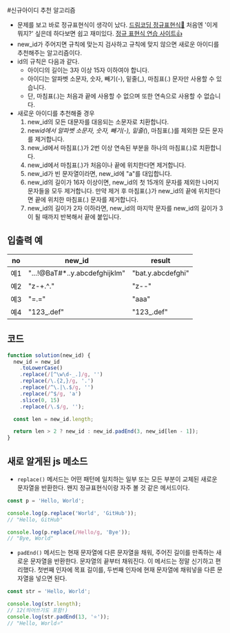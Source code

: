 #신규아이디 추천 알고리즘

- 문제를 보고 바로 정규표현식이 생각이 났다. [드림코딩 정규표현식👏](https://youtu.be/t3M6toIflyQ) 처음엔 '이게 뭐지?' 싶은데 하다보면 쉽고 재미있다. [정규 표현식 연습 사이트👍](https://regexr.com/5ml92)
- new_id가 주어지면 규칙에 맞는지 검사하고 규칙에 맞지 않으면 새로운 아이디를 추천해주는 알고리즘이다.
- id의 규칙은 다음과 같다.
  - 아이디의 길이는 3자 이상 15자 이하여야 합니다.
  - 아이디는 알파벳 소문자, 숫자, 빼기(-), 밑줄(\_), 마침표(.) 문자만 사용할 수 있습니다.
  - 단, 마침표(.)는 처음과 끝에 사용할 수 없으며 또한 연속으로 사용할 수 없습니다.
- 새로운 아이디를 추천해줄 경우
  1. new_id의 모든 대문자를 대응되는 소문자로 치환합니다.
  2. new*id에서 알파벳 소문자, 숫자, 빼기(-), 밑줄(*), 마침표(.)를 제외한 모든 문자를 제거합니다.
  3. new_id에서 마침표(.)가 2번 이상 연속된 부분을 하나의 마침표(.)로 치환합니다.
  4. new_id에서 마침표(.)가 처음이나 끝에 위치한다면 제거합니다.
  5. new_id가 빈 문자열이라면, new_id에 "a"를 대입합니다.
  6. new_id의 길이가 16자 이상이면, new_id의 첫 15개의 문자를 제외한 나머지 문자들을 모두 제거합니다. 만약 제거 후 마침표(.)가 new_id의 끝에 위치한다면 끝에 위치한 마침표(.) 문자를 제거합니다.
  7. new_id의 길이가 2자 이하라면, new_id의 마지막 문자를 new_id의 길이가 3이 될 때까지 반복해서 끝에 붙입니다.

## 입출력 예

| no  | new_id                         | result            |
| --- | ------------------------------ | ----------------- |
| 예1 | "...!@BaT#\*..y.abcdefghijklm" | "bat.y.abcdefghi" |
| 예2 | "z-+.^."                       | "z--"             |
| 예3 | "=.="                          | "aaa"             |
| 예4 | "123\_.def"                    | "123\_.def"       |

## 코드

```js
function solution(new_id) {
  new_id = new_id
    .toLowerCase()
    .replace(/[^\w\d-_.]/g, '')
    .replace(/\.{2,}/g, '.')
    .replace(/^\.|\.$/g, '')
    .replace(/^$/g, 'a')
    .slice(0, 15)
    .replace(/\.$/g, '');

  const len = new_id.length;

  return len > 2 ? new_id : new_id.padEnd(3, new_id[len - 1]);
}
```

## 새로 알게된 js 메소드

- `replace()` 메서드는 어떤 패턴에 일치하는 일부 또는 모든 부분이 교체된 새로운 문자열을 반환한다. 왠지 정규표현식이랑 자주 볼 것 같은 메서드이다.

```js
const p = 'Hello, World';

console.log(p.replace('World', 'GitHub'));
// "Hello, GitHub"

console.log(p.replace(/Hello/g, 'Bye'));
// "Bye, World"
```

- `padEnd()` 메서드는 현재 문자열에 다른 문자열을 채워, 주어진 길이를 만족하는 새로운 문자열을 반환한다. 문자열의 끝부터 채워진다. 이 메서드는 정말 신기하고 편리했다.
  첫번째 인자에 목표 길이를, 두번째 인자에 현재 문자열에 채워넣을 다른 문자열을 넣으면 된다.

```js
const str = 'Hello, World';

console.log(str.length);
// 12(띄어쓰기도 포함!)
console.log(str.padEnd(13, '⭐️'));
// "Hello, World⭐"
```
